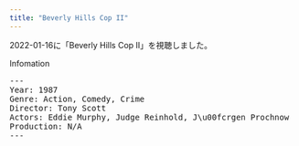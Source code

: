 ```yaml
---
title: "Beverly Hills Cop II"
---
```

2022-01-16に「Beverly Hills Cop II」を視聴しました。

Infomation
<pre>
---
Year: 1987
Genre: Action, Comedy, Crime
Director: Tony Scott
Actors: Eddie Murphy, Judge Reinhold, J\u00fcrgen Prochnow
Production: N/A
---
</pre>